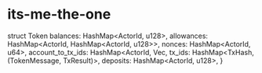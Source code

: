 # its-me-the-one

struct Token 
    balances: HashMap<ActorId, u128>,
    allowances: HashMap<ActorId, HashMap<ActorId, u128>>,
    nonces: HashMap<ActorId, u64>,
    account_to_tx_ids: HashMap<ActorId, Vec<TxHash>,
    tx_ids: HashMap<TxHash, (TokenMessage, TxResult)>,
    deposits: HashMap<ActorId, u128>,
}